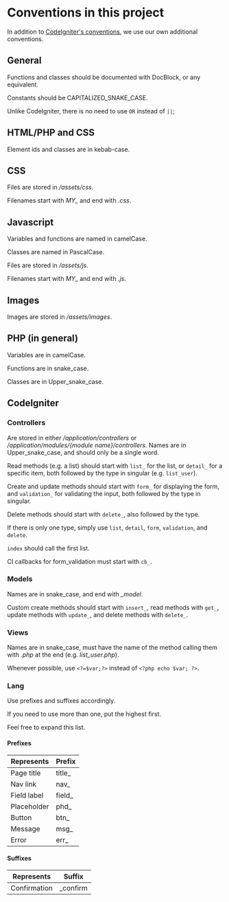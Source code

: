 # Conventions in this project #
In addition to [CodeIgniter's conventions](https://codeigniter.com/user_guide/general/styleguide.html), we use our own additional conventions.

## General ##
Functions and classes should be documented with DocBlock, or any equivalent.

Constants should be CAPITALIZED_SNAKE_CASE.

Unlike CodeIgniter, there is no need to use `OR` instead of `||`;

## HTML/PHP and CSS ##
Element ids and classes are in kebab-case.

## CSS ##
Files are stored in */assets/css*.

Filenames start with *MY_* and end with *.css*.

## Javascript ##
Variables and functions are named in camelCase.

Classes are named in PascalCase.

Files are stored in */assets/js*.

Filenames start with *MY_* and end with *.js*.

## Images ##
Images are stored in */assets/images*.

## PHP (in general) ##
Variables are in camelCase.

Functions are in snake_case.

Classes are in Upper_snake_case.

## CodeIgniter ##

### Controllers ###
Are stored in either */application/controllers* or */application/modules/{module name}/controllers*.
Names are in Upper_snake_case, and should only be a single word.

Read methods (e.g. a list) should start with `list_` for the list, or `detail_` for a specific item, both followed by the type in singular (e.g. `list_user`).

Create and update methods should start with `form_` for displaying the form, and `validation_` for validating the input, both followed by the type in singular.

Delete methods should start with `delete_`, also followed by the type.

If there is only one type, simply use `list`, `detail`, `form`, `validation`, and `delete`.

`index` should call the first list.

CI callbacks for form_validation must start with `cb_`.

### Models ###
Names are in snake_case, and end with *_model*.

Custom create methods should start with `insert_`, read methods with `get_`, update methods with `update_`, and delete methods with `delete_`.

### Views ###
Names are in snake_case, must have the name of the method calling them with *.php* at the end (e.g. *list_user.php*).

Whenever possible, use `<?=$var;?>` instead of `<?php echo $var; ?>`.

### Lang ###
Use prefixes and suffixes accordingly.

If you need to use more than one, put the highest first.

Feel free to expand this list.

#### Prefixes ####
| Represents    | Prefix    |
| ------------- | --------- |
| Page title    | title_    |
| Nav link      | nav_      |
| Field label   | field_    |
| Placeholder   | phd_      |
| Button        | btn_      |
| Message       | msg_      |
| Error         | err_      |

#### Suffixes ####
| Represents    | Suffix    |
| ------------- | --------- |
| Confirmation  | _confirm  |